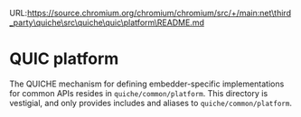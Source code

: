 URL:https://source.chromium.org/chromium/chromium/src/+/main:net\third_party\quiche\src\quiche\quic\platform\README.md
# QUIC platform

The QUICHE mechanism for defining embedder-specific implementations for common
APIs resides in `quiche/common/platform`. This directory is vestigial, and only
provides includes and aliases to `quiche/common/platform`.
